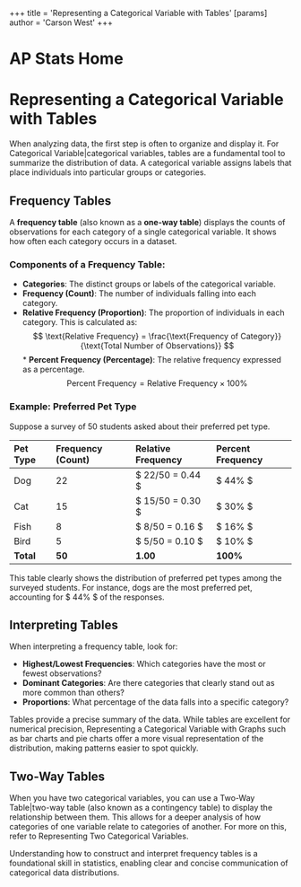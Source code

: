 +++
 title = 'Representing a Categorical Variable with Tables'
[params]
	author = 'Carson West'
+++
# AP Stats Home
# Representing a Categorical Variable with Tables

When analyzing data, the first step is often to organize and display it. For Categorical Variable|categorical variables, tables are a fundamental tool to summarize the distribution of data. A categorical variable assigns labels that place individuals into particular groups or categories.

## Frequency Tables

A **frequency table** (also known as a **one-way table**) displays the counts of observations for each category of a single categorical variable. It shows how often each category occurs in a dataset.

### Components of a Frequency Table:
*   **Categories**: The distinct groups or labels of the categorical variable.
*   **Frequency (Count)**: The number of individuals falling into each category.
*   **Relative Frequency (Proportion)**: The proportion of individuals in each category. This is calculated as:
     $$      \text{Relative Frequency} = \frac{\text{Frequency of Category}}{\text{Total Number of Observations}}
     $$  *   **Percent Frequency (Percentage)**: The relative frequency expressed as a percentage.
     $$      \text{Percent Frequency} = \text{Relative Frequency} \times 100\%
     $$  
### Example: Preferred Pet Type

Suppose a survey of 50 students asked about their preferred pet type.

| Pet Type | Frequency (Count) | Relative Frequency | Percent Frequency |
| :------- | :---------------- | :----------------- | :---------------- |
| Dog      | 22                |  $ 22/50 = 0.44 $      |  $ 44\% $             |
| Cat      | 15                |  $ 15/50 = 0.30 $      |  $ 30\% $             |
| Fish     | 8                 |  $ 8/50 = 0.16 $       |  $ 16\% $             |
| Bird     | 5                 |  $ 5/50 = 0.10 $       |  $ 10\% $             |
| **Total**| **50**            | **1.00**           | **100%**          |

This table clearly shows the distribution of preferred pet types among the surveyed students. For instance, dogs are the most preferred pet, accounting for  $ 44\% $  of the responses.

## Interpreting Tables

When interpreting a frequency table, look for:
*   **Highest/Lowest Frequencies**: Which categories have the most or fewest observations?
*   **Dominant Categories**: Are there categories that clearly stand out as more common than others?
*   **Proportions**: What percentage of the data falls into a specific category?

Tables provide a precise summary of the data. While tables are excellent for numerical precision, Representing a Categorical Variable with Graphs such as bar charts and pie charts offer a more visual representation of the distribution, making patterns easier to spot quickly.

## Two-Way Tables

When you have two categorical variables, you can use a Two-Way Table|two-way table (also known as a contingency table) to display the relationship between them. This allows for a deeper analysis of how categories of one variable relate to categories of another. For more on this, refer to Representing Two Categorical Variables.

Understanding how to construct and interpret frequency tables is a foundational skill in statistics, enabling clear and concise communication of categorical data distributions.